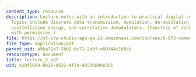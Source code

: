 ```yaml
---
content_type: resource
description: Lecture notes with an introduction to practical digital communications.
  Topics include discrete data transmission, modulation, de-modulation, Vector signals,
  constellation energy, and correlative demodulators. (Courtesy of John Cioffi. Used
  with permission.)
file: https://ol-ocw-studio-app-qa.s3.amazonaws.com/courses/6-973-communication-system-design-spring-2006/e20f5689bb1606324f1488536896e301_lecture_2.pdf
file_type: application/pdf
parent_uid: a96a72a7-2b02-6c71-2d3f-e80f44c1b0cb
resourcetype: Document
title: lecture_2.pdf
uid: e20f5689-bb16-0632-4f14-88536896e301
---
```

